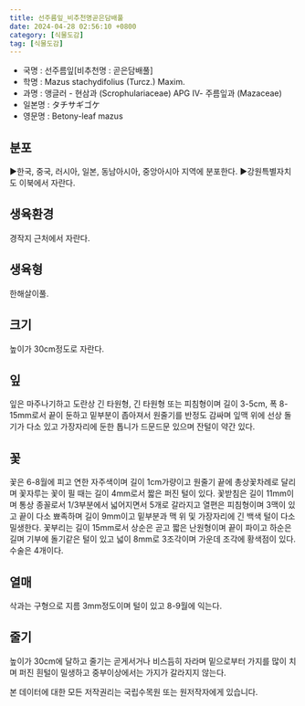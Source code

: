 ```yaml
---
title: 선주름잎_비추천명곧은담배풀
date: 2024-04-28 02:56:10 +0800
category: [식물도감]
tag: [식물도감]
---
```




- 국명 : 선주름잎[비추천명 : 곧은담배풀]
- 학명 : Mazus stachydifolius (Turcz.) Maxim.
- 과명 : 앵글러 - 현삼과 (Scrophulariaceae) APG Ⅳ- 주름잎과 (Mazaceae)
- 일본명 : タチサギゴケ
- 영문명 : Betony-leaf mazus


## 분포
▶한국, 중국, 러시아, 일본, 동남아시아, 중앙아시아 지역에 분포한다.▶강원특별자치도 이북에서 자란다.
## 생육환경
경작지 근처에서 자란다.
## 생육형
한해살이풀.
## 크기
높이가 30cm정도로 자란다.
## 잎
잎은 마주나기하고 도란상 긴 타원형, 긴 타원형 또는 피침형이며 길이 3-5cm, 폭 8-15mm로서 끝이 둔하고 밑부분이 좁아져서 원줄기를 반정도 감싸며 잎맥 위에 선상 돌기가 다소 있고 가장자리에 둔한 톱니가 드문드문 있으며 잔털이 약간 있다.
## 꽃
꽃은 6-8월에 피고 연한 자주색이며 길이 1cm가량이고 원줄기 끝에 총상꽃차례로 달리며 꽃자루는 꽃이 필 때는 길이 4mm로서 짧은 퍼진 털이 있다. 꽃받침은 길이 11mm이며 통상 종꼴로서 1/3부분에서 넓어지면서 5개로 갈라지고 열편은 피침형이며 3맥이 있고 끝이 다소 뾰족하며 길이 9mm이고 밑부분과 맥 위 및 가장자리에 긴 백색 털이 다소 밀생한다. 꽃부리는 길이 15mm로서 상순은 곧고 짧은 난원형이며 끝이 파이고 하순은 길며 기부에 돌기같은 털이 있고 넓이 8mm로 3조각이며 가운데 조각에 황색점이 있다. 수술은 4개이다.
## 열매
삭과는 구형으로 지름 3mm정도이며 털이 있고 8-9월에 익는다.
## 줄기
높이가 30cm에 달하고 줄기는 곧게서거나 비스듬히 자라며 밑으로부터 가지를 많이 치며 퍼진 흰털이 밀생하고 중부이상에서는 가지가 갈라지지 않는다.






본 데이터에 대한 모든 저작권리는 국립수목원 또는 원저작자에게 있습니다.
